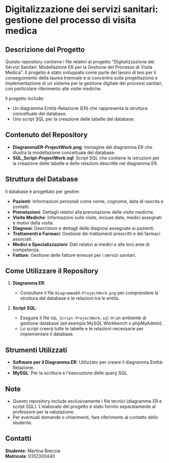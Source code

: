 # Digitalizzazione dei servizi sanitari: gestione del processo di visita medica

## Descrizione del Progetto
Questo repository contiene i file relativi al progetto "Digitalizzazione dei Servizi Sanitari: Modellazione ER per la Gestione del Processo di Visita Medica". Il progetto è stato sviluppato come parte del lavoro di tesi per il conseguimento della laurea triennale e si concentra sulla progettazione e implementazione di un sistema per la gestione digitale dei processi sanitari, con particolare riferimento alle visite mediche.

Il progetto include:
- Un diagramma Entità-Relazione (ER) che rappresenta la struttura concettuale del database.
- Uno script SQL per la creazione delle tabelle del database.

## Contenuto del Repository
- **DiagrammaER-ProjectWork.png**: Immagine del diagramma ER che illustra la modellazione concettuale del database.
- **SQL_Script-ProjectWork.sql**: Script SQL che contiene le istruzioni per la creazione delle tabelle e delle relazioni descritte nel diagramma ER.

## Struttura del Database
Il database è progettato per gestire:
- **Pazienti**: Informazioni personali come nome, cognome, data di nascita e contatti.
- **Prenotazioni**: Dettagli relativi alla prenotazione delle visite mediche.
- **Visite Mediche**: Informazioni sulle visite, incluse date, medici assegnati e motivi della visita.
- **Diagnosi**: Descrizioni e dettagli delle diagnosi assegnate ai pazienti.
- **Trattamenti e Farmaci**: Gestione dei trattamenti prescritti e dei farmaci associati.
- **Medici e Specializzazioni**: Dati relativi ai medici e alle loro aree di competenza.
- **Fatture**: Gestione delle fatture emesse per i servizi sanitari.

## Come Utilizzare il Repository
1. **Diagramma ER**:
   - Consultare il file `DiagrammaER-ProjectWork.png` per comprendere la struttura del database e le relazioni tra le entità.

2. **Script SQL**:
   - Eseguire il file `SQL_Script-ProjectWork.sql` in un ambiente di gestione database (ad esempio MySQL Workbench o phpMyAdmin).
   - Lo script creerà tutte le tabelle e le relazioni necessarie per implementare il database.

## Strumenti Utilizzati
- **Software per il Diagramma ER**: Utilizzato per creare il diagramma Entità-Relazione.
- **MySQL**: Per la scrittura e l'esecuzione delle query SQL.

## Note
- Questo repository include esclusivamente i file tecnici (diagramma ER e script SQL). L'elaborato del progetto è stato fornito separatamente al professore per la valutazione.
- Per eventuali domande o chiarimenti, fare riferimento al contatto dello studente.

## Contatti
**Studente**: Martina Breccia  
**Matricola**: 0312300440

